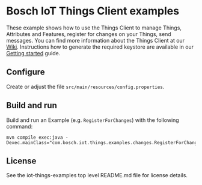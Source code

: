 # Bosch IoT Things Client examples

These example shows how to use the Things Client to manage Things, Attributes and Features, register for changes on your Things, send messages.
You can find more information about the Things Client at our [Wiki](https://things.s-apps.de1.bosch-iot-cloud.com/dokuwiki/doku.php?id=005_dev_guide:005_java_api:005_java_api).
Instructions how to generate the required keystore are available in our [Getting started](https://things.s-apps.de1.bosch-iot-cloud.com/dokuwiki/doku.php?id=002_getting_started:booking:manage-solution-public-key) guide. 

## Configure

Create or adjust the file `src/main/resources/config.properties`. 

## Build and run

Build and run an Example (e.g. `RegisterForChanges`) with the following command:
```
mvn compile exec:java -Dexec.mainClass="com.bosch.iot.things.examples.changes.RegisterForChanges"
```

## License

See the iot-things-examples top level README.md file for license details.
